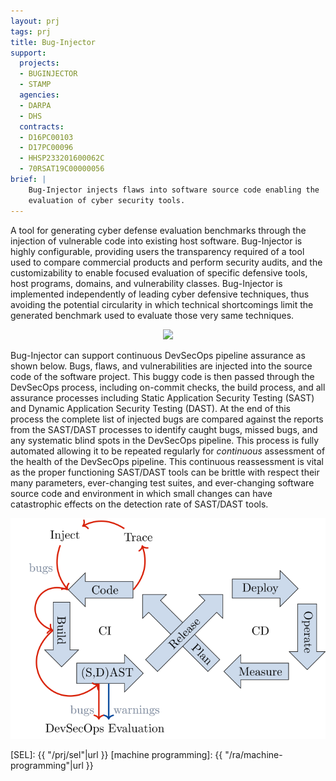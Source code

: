 ```yaml
---
layout: prj
tags: prj
title: Bug-Injector
support:
  projects:
  - BUGINJECTOR
  - STAMP
  agencies:
  - DARPA
  - DHS
  contracts:
  - D16PC00103
  - D17PC00096
  - HHSP233201600062C
  - 70RSAT19C00000056
brief: |
    Bug-Injector injects flaws into software source code enabling the
    evaluation of cyber security tools.
---
```


A tool for generating cyber defense evaluation benchmarks through the
injection of vulnerable code into existing host software.
Bug-Injector is highly configurable, providing users the transparency
required of a tool used to compare commercial products and perform
security audits, and the customizability to enable focused evaluation
of specific defensive tools, host programs, domains, and vulnerability
classes.  Bug-Injector is implemented independently of leading cyber
defensive techniques, thus avoiding the potential circularity in which
technical shortcomings limit the generated benchmark used to evaluate
those very same techniques.

<center>
    <img src="{{ "/img/bi-pipeline.svg"|url }}" class="w3-padding w3-light-grey w3-round gt-smaller-on-small">
</center>

Bug-Injector can support continuous DevSecOps pipeline assurance as
shown below.  Bugs, flaws, and vulnerabilities are injected into the
source code of the software project.  This buggy code is then passed
through the DevSecOps process, including on-commit checks, the build
process, and all assurance processes including Static Application
Security Testing (SAST) and Dynamic Application Security Testing
(DAST).  At the end of this process the complete list of injected bugs
are compared against the reports from the SAST/DAST processes to
identify caught bugs, missed bugs, and any systematic blind spots in
the DevSecOps pipeline.  This process is fully automated allowing it
to be repeated regularly for *continuous* assessment of the health of
the DevSecOps pipeline. This continuous reassessment is vital as the
proper functioning SAST/DAST tools can be brittle with respect their
many parameters, ever-changing test suites, and ever-changing software
source code and environment in which small changes can have
catastrophic effects on the detection rate of SAST/DAST tools.

<center>
    <img src="/img/bi-ci-cd.svg" class="w3-padding w3-light-grey w3-round gt-smaller-on-small">
</center>

[SEL]: {{ "/prj/sel"|url }}
[machine programming]: {{ "/ra/machine-programming"|url }}
